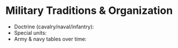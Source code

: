 # Military Traditions & Organization
- Doctrine (cavalry/naval/infantry):
- Special units:
- Army & navy tables over time:
